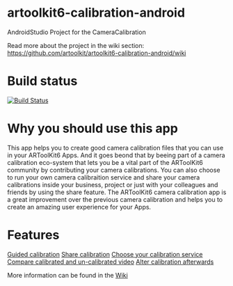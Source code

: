 # artoolkit6-calibration-android
AndroidStudio Project for the CameraCalibration 

Read more about the project in the wiki section: https://github.com/artoolkit/artoolkit6-calibration-android/wiki

# Build status
[![Build Status](https://www.bitrise.io/app/3868e79dce80c9af.svg?token=YNMkpS4sn8_BVlP5KJShWA&branch=master)](https://www.bitrise.io/app/3868e79dce80c9af)

# Why you should use this app
This app helps you to create good camera calibration files that you can use in your ARToolKit6 Apps. And it goes beond that by beeing part of a camera calibration eco-system that lets you be a vital part of the ARToolKit6 community by contributing your camera calibrations. You can also choose to run your own camera calibraition service and share your camera calibrations inside your business, project or just with your colleagues and friends by using the share feature.
The ARToolKit6 camera calibration app is a great improvement over the previous camera calibration and helps you to create an amazing user experience for your Apps.

# Features
[Guided calibration](https://github.com/artoolkit/artoolkit6-calibration-android/blob/master/Media/Screenshots/guided-calibration.png)
[Share calibration](https://github.com/artoolkit/artoolkit6-calibration-android/blob/master/Media/Screenshots/share-calibration.png)
[Choose your calibration service](https://github.com/artoolkit/artoolkit6-calibration-android/blob/master/Media/Screenshots/configure-calibration-server.png)
[Compare calibrated and un-calibrated video](https://github.com/artoolkit/artoolkit6-calibration-android/blob/master/Media/Screenshots/compare-feature.png)
[Alter calibration afterwards](https://github.com/artoolkit/artoolkit6-calibration-android/blob/master/Media/Screenshots/calibration-details.png)

More information can be found in the [Wiki](https://github.com/artoolkit/artoolkit6-calibration-android/wiki)
